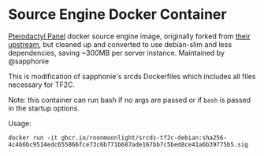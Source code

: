 # Source Engine Docker Container
[Pterodactyl Panel](https://pterodactyl.io/) docker source engine image, originally forked from [their upstream](https://github.com/parkervcp/images/tree/ubuntu/source), but cleaned up and converted to use debian-slim and less dependencies, saving ~300MB per server instance. Maintained by @sapphonie

This is modification of sapphonie's srcds Dockerfiles which includes all files necessary for TF2C.

Note: this container can run bash if no args are passed or if `bash` is passed in the startup options.

Usage:

```
docker run -it ghcr.io/roonmoonlight/srcds-tf2c-debian:sha256-4c466bc9514edc655866fce73c6b771b687ade167bb7c5bed8ce41a6b39775b5.sig
```